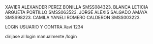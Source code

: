 XAVIER ALEXANDER PEREZ BONILLA SMSS084323. 
BLANCA LETICIA ARGUETA PORTILLO SMSS063523. 
JORGE ALEXIS SALGADO AMAYA SMSS98223.
CAMILA YANELI ROMERO CALDERON SMSS003223. 


LOGIN USUARIO Y CONTRA
Xavi
1234

dirijase al login manualmente /login 


